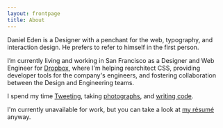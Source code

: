 ```yaml
---
layout: frontpage
title: About
---
```


Daniel Eden is a Designer with a penchant for the web, typography, and
interaction design. He prefers to refer to himself in the first person.

I’m currently living and working in San Francisco as a Designer and Web Engineer
for [Dropbox](http://dropbox.com "Dropbox"), where I'm helping rearchitect CSS,
providing developer tools for the company's engineers, and fostering
collaboration between the Design and Engineering teams.

I spend my time [Tweeting](http://twitter.com/_dte "@_dte on Twitter"),
taking [photographs](https://www.instagram.com/_dte/ "@_dte on Instagram"),
and [writing code](https://github.com/daneden "daneden on GitHub").

I'm currently unavailable for work, but you can take a look at
[my résumé](https://www.dropbox.com/s/kq431p4ey1b1ayu/R%C3%A9sum%C3%A9.pdf
"Daniel Eden’s résumé") anyway.
